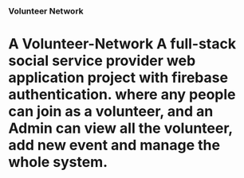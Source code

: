 ### Volunteer Network

# A Volunteer-Network A full-stack social service provider web application project with firebase authentication. where any people can join as a volunteer, and an Admin can view all the volunteer, add new event and manage the whole system.

